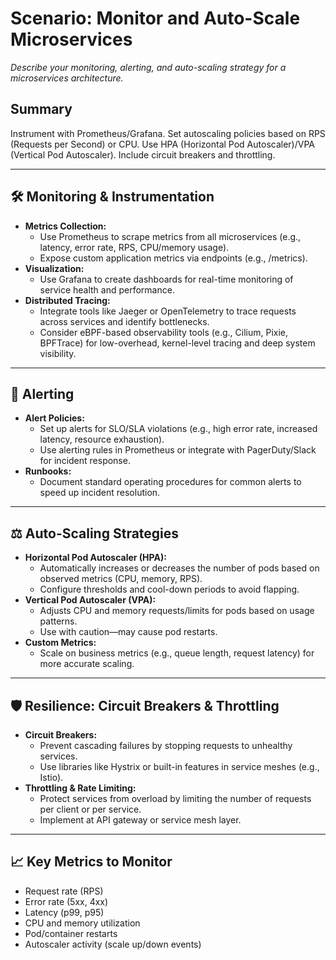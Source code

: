 # Scenario: Monitor and Auto-Scale Microservices

_Describe your monitoring, alerting, and auto-scaling strategy for a microservices architecture._

## Summary
Instrument with Prometheus/Grafana. Set autoscaling policies based on RPS (Requests per Second) or CPU. Use HPA (Horizontal Pod Autoscaler)/VPA (Vertical Pod Autoscaler). Include circuit breakers and throttling.

---

## 🛠️ Monitoring & Instrumentation
- **Metrics Collection:**
  - Use Prometheus to scrape metrics from all microservices (e.g., latency, error rate, RPS, CPU/memory usage).
  - Expose custom application metrics via endpoints (e.g., /metrics).
- **Visualization:**
  - Use Grafana to create dashboards for real-time monitoring of service health and performance.
- **Distributed Tracing:**
  - Integrate tools like Jaeger or OpenTelemetry to trace requests across services and identify bottlenecks.
  - Consider eBPF-based observability tools (e.g., Cilium, Pixie, BPFTrace) for low-overhead, kernel-level tracing and deep system visibility.

---

## 🚨 Alerting
- **Alert Policies:**
  - Set up alerts for SLO/SLA violations (e.g., high error rate, increased latency, resource exhaustion).
  - Use alerting rules in Prometheus or integrate with PagerDuty/Slack for incident response.
- **Runbooks:**
  - Document standard operating procedures for common alerts to speed up incident resolution.

---

## ⚖️ Auto-Scaling Strategies
- **Horizontal Pod Autoscaler (HPA):**
  - Automatically increases or decreases the number of pods based on observed metrics (CPU, memory, RPS).
  - Configure thresholds and cool-down periods to avoid flapping.
- **Vertical Pod Autoscaler (VPA):**
  - Adjusts CPU and memory requests/limits for pods based on usage patterns.
  - Use with caution—may cause pod restarts.
- **Custom Metrics:**
  - Scale on business metrics (e.g., queue length, request latency) for more accurate scaling.

---

## 🛡️ Resilience: Circuit Breakers & Throttling
- **Circuit Breakers:**
  - Prevent cascading failures by stopping requests to unhealthy services.
  - Use libraries like Hystrix or built-in features in service meshes (e.g., Istio).
- **Throttling & Rate Limiting:**
  - Protect services from overload by limiting the number of requests per client or per service.
  - Implement at API gateway or service mesh layer.

---

## 📈 Key Metrics to Monitor
- Request rate (RPS)
- Error rate (5xx, 4xx)
- Latency (p99, p95)
- CPU and memory utilization
- Pod/container restarts
- Autoscaler activity (scale up/down events)
